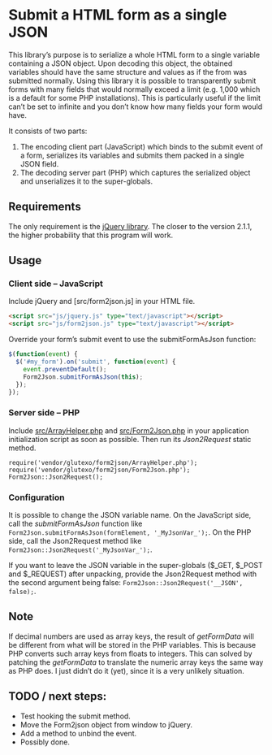# Submit a HTML form as a single JSON #

This library’s purpose is to serialize a whole HTML form to a single variable containing a JSON object. Upon decoding this object, the obtained variables should have the same structure and values as if the from was submitted normally. Using this library it is possible to transparently submit forms with many fields that would normally exceed a limit (e.g. 1,000 which is a default for some PHP installations). This is particularly useful if the limit can’t be set to infinite and you don’t know how many fields your form would have.

It consists of two parts:

1. The encoding client part (JavaScript) which binds to the submit event of a form, serializes its variables and submits them packed in a single JSON field.
2. The decoding server part (PHP) which captures the serialized object and unserializes it to the super-globals.

## Requirements ##

The only requirement is the [jQuery library](http://jquery.com/). The closer to the version 2.1.1, the higher probability that this program will work.

## Usage ##

### Client side – JavaScript ###

Include jQuery and [src/form2json.js] in your HTML file.

```html
<script src="js/jquery.js" type="text/javascript"></script>
<script src="js/form2json.js" type="text/javascript"></script>
```

Override your form’s submit event to use the submitFormAsJson function:

```js
$(function(event) {
  $('#my_form').on('submit', function(event) {
    event.preventDefault();
    Form2Json.submitFormAsJson(this);
  });
});
```

### Server side – PHP ###

Include [src/ArrayHelper.php](https://github.com/Glutexo/form2json/blob/master/src/ArrayHelper.php) and [src/Form2Json.php](https://github.com/Glutexo/form2json/blob/master/src/Form2Json.php) in your application initialization script as soon as possible. Then run its _Json2Request_ static method.

```
require('vendor/glutexo/form2json/ArrayHelper.php');
require('vendor/glutexo/form2json/Form2Json.php');
Form2Json::Json2Request();
```

### Configuration ###

It is possible to change the JSON variable name. On the JavaScript side, call the _submitFormAsJson_ function like `Form2Json.submitFormAsJson(formElement, '_MyJsonVar_');`. On the PHP side, call the Json2Request method like `Form2Json::Json2Request('_MyJsonVar_');`.

If you want to leave the JSON variable in the super-globals ($_GET, $_POST and $_REQUEST) after unpacking, provide the Json2Request method with the second argument being false: `Form2Json::Json2Request('__JSON', false);`.

## Note ##

If decimal numbers are used as array keys, the result of _getFormData_ will be different from what will be stored in the PHP variables. This is because PHP converts such array keys from floats to integers. This can solved by patching the _getFormData_ to translate the numeric array keys the same way as PHP does. I just didn’t do it (yet), since it is a very unlikely situation.

## TODO / next steps: ##

* Test hooking the submit method.
* Move the Form2json object from window to jQuery.
* Add a method to unbind the event.
* Possibly done.